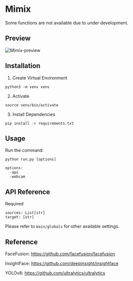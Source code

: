 Mimix
==========

Some functions are not available due to under development.

Preview
-------

![Mimix-preview](https://github.com/tamoharu/Mimix/assets/133945583/6507e101-f2cf-4581-b82a-8869f1ebdd74)

Installation
------------

1. Create Virtual Environment


```
python3 -m venv venv
```

2. Activate


```
source venv/bin/activate
```

3. Install Dependencies

```
pip install -r requirements.txt
```


Usage
-----

Run the command:

```
python run.py [options]
```

```
options:
  -api
  -webcam
```


API Reference
-----

Required

```
sources: List[str]
target: [str]
```

Please refer to `main/globals` for other available settings.

Reference
-------------

FaceFusion: https://github.com/facefusion/facefusion

InsightFace: https://github.com/deepinsight/insightface

YOLOv8: https://github.com/ultralytics/ultralytics